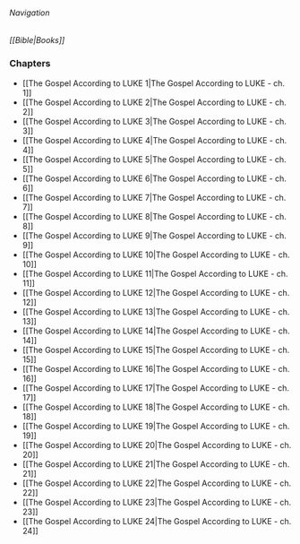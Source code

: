 ###### Navigation
*[[Bible|Books]]*

### Chapters
- [[The Gospel According to LUKE 1|The Gospel According to LUKE - ch. 1]]
- [[The Gospel According to LUKE 2|The Gospel According to LUKE - ch. 2]]
- [[The Gospel According to LUKE 3|The Gospel According to LUKE - ch. 3]]
- [[The Gospel According to LUKE 4|The Gospel According to LUKE - ch. 4]]
- [[The Gospel According to LUKE 5|The Gospel According to LUKE - ch. 5]]
- [[The Gospel According to LUKE 6|The Gospel According to LUKE - ch. 6]]
- [[The Gospel According to LUKE 7|The Gospel According to LUKE - ch. 7]]
- [[The Gospel According to LUKE 8|The Gospel According to LUKE - ch. 8]]
- [[The Gospel According to LUKE 9|The Gospel According to LUKE - ch. 9]]
- [[The Gospel According to LUKE 10|The Gospel According to LUKE - ch. 10]]
- [[The Gospel According to LUKE 11|The Gospel According to LUKE - ch. 11]]
- [[The Gospel According to LUKE 12|The Gospel According to LUKE - ch. 12]]
- [[The Gospel According to LUKE 13|The Gospel According to LUKE - ch. 13]]
- [[The Gospel According to LUKE 14|The Gospel According to LUKE - ch. 14]]
- [[The Gospel According to LUKE 15|The Gospel According to LUKE - ch. 15]]
- [[The Gospel According to LUKE 16|The Gospel According to LUKE - ch. 16]]
- [[The Gospel According to LUKE 17|The Gospel According to LUKE - ch. 17]]
- [[The Gospel According to LUKE 18|The Gospel According to LUKE - ch. 18]]
- [[The Gospel According to LUKE 19|The Gospel According to LUKE - ch. 19]]
- [[The Gospel According to LUKE 20|The Gospel According to LUKE - ch. 20]]
- [[The Gospel According to LUKE 21|The Gospel According to LUKE - ch. 21]]
- [[The Gospel According to LUKE 22|The Gospel According to LUKE - ch. 22]]
- [[The Gospel According to LUKE 23|The Gospel According to LUKE - ch. 23]]
- [[The Gospel According to LUKE 24|The Gospel According to LUKE - ch. 24]]
